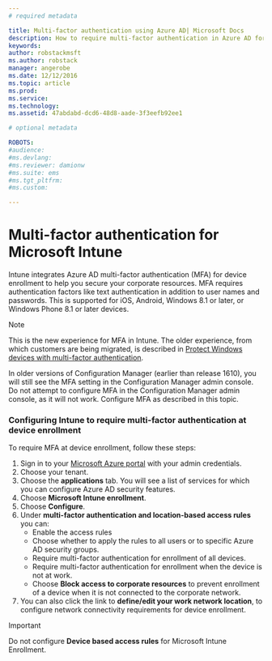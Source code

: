 ```yaml
---
# required metadata

title: Multi-factor authentication using Azure AD| Microsoft Docs
description: How to require multi-factor authentication in Azure AD for device enrollment.
keywords:
author: robstackmsft
ms.author: robstack
manager: angerobe
ms.date: 12/12/2016
ms.topic: article
ms.prod:
ms.service:
ms.technology:
ms.assetid: 47abdabd-dcd6-48d8-aade-3f3eefb92ee1

# optional metadata

ROBOTS: 
#audience:
#ms.devlang:
#ms.reviewer: damionw
#ms.suite: ems
#ms.tgt_pltfrm:
#ms.custom:

---
```


# Multi-factor authentication for Microsoft Intune

Intune integrates Azure AD multi-factor authentication (MFA) for device enrollment to help you secure your corporate resources. MFA requires authentication factors like text authentication in addition to user names and passwords. This is supported for iOS, Android, Windows 8.1 or later, or Windows Phone 8.1 or later devices.

> [!NOTE]
>
> This is the new experience for MFA in Intune. The older experience, from which customers are being migrated, is described in [Protect Windows devices with multi-factor authentication](protect-windows-devices-with-multi-factor-authentication.md).
>
> In older versions of Configuration Manager (earlier than release 1610), you will still see the MFA setting in the Configuration Manager admin console. Do not attempt to configure MFA in the Configuration Manager admin console, as it will not work. Configure MFA as described in this topic.

### Configuring Intune to require multi-factor authentication at device enrollment
To require MFA at device enrollment, follow these steps:

1. Sign in to your [Microsoft Azure portal](https://manage.windowsazure.com) with your admin credentials.
2. Choose your tenant.
2. Choose the **applications** tab. You will see a list of services for which you can configure Azure AD security features.
3. Choose **Microsoft Intune enrollment**.
4. Choose **Configure**. 
5. Under **multi-factor authentication and location-based access rules** you can:
	-  Enable the access rules
	-  Choose whether to apply the rules to all users or to specific Azure AD security groups.
	-  Require multi-factor authentication for enrollment of all devices.
	-  Require multi-factor authentication for enrollment when the device is not at work.
	-  Choose **Block access to corporate resources** to prevent enrollment of a device when it is not connected to the corporate network. 
4. You can also click the link to **define/edit your work network location**, to configure network connectivity requirements for device enrollment.

> [!IMPORTANT]
> 
> Do not configure **Device based access rules** for Microsoft Intune Enrollment.
